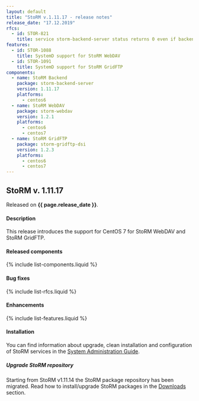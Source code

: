 ```yaml
---
layout: default
title: "StoRM v.1.11.17 - release notes"
release_date: "17.12.2019"
rfcs:
  - id: STOR-821
    title: service storm-backend-server status returns 0 even if backend is not running
features:
  - id: STOR-1088
    title: SystemD support for StoRM WebDAV
  - id: STOR-1091
    title: SystemD support for StoRM GridFTP
components:
  - name: StoRM Backend
    package: storm-backend-server
    version: 1.11.17
    platforms:
      - centos6
  - name: StoRM WebDAV
    package: storm-webdav
    version: 1.2.1
    platforms:
      - centos6
      - centos7
  - name: StoRM GridFTP
    package: storm-gridftp-dsi
    version: 1.2.3
    platforms:
      - centos6
      - centos7
---
```


## StoRM v. 1.11.17

Released on **{{ page.release_date }}**.

#### Description

This release introduces the support for CentOS 7 for StoRM WebDAV and StoRM GridFTP.

#### Released components

{% include list-components.liquid %}

#### Bug fixes

{% include list-rfcs.liquid %}

#### Enhancements

{% include list-features.liquid %}

#### Installation

You can find information about upgrade, clean installation and configuration of
StoRM services in the [System Administration Guide][storm-sysadmin-guide].

##### Upgrade StoRM repository

Starting from StoRM v1.11.14 the StoRM package repository has been migrated.
Read how to install/upgrade StoRM packages in the [Downloads][downloads-page] section.

[downloads-page]: {{site.baseurl}}/download.html#stable-releases

[storm-sysadmin-guide]: {{site.baseurl}}/documentation/sysadmin-guide
[upgrade-from-16]: {{site.baseurl}}/documentation/sysadmin-guide/1.11.17/#upgrading
[upgrade-from-15]: {{site.baseurl}}/documentation/sysadmin-guide/1.11.17/#upgrading-earlier
